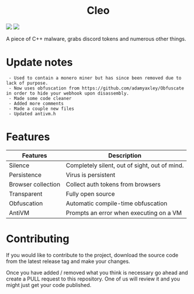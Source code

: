 <h1 align="center" style="margin-top: 0px;">Cleo</h1>

<img src="https://img.shields.io/github/stars/Passive/Cleo?style=plastic"> <img src="https://img.shields.io/bitbucket/issues/Passive/Cleo?style=plastic"> 

A piece of C++ malware, grabs discord tokens and numerous other things.  


# Update notes
     - Used to contain a monero miner but has since been removed due to lack of purpose.
     - Now uses obfuscation from https://github.com/adamyaxley/Obfuscate in order to hide your webhook upon disassembly.
     - Made some code cleaner
     - Added more comments
     - Made a couple new files
     - Updated antivm.h

# Features

Features | Description
-------- | -----------
Silence | Completely silent, out of sight, out of mind.
Persistence | Virus is persistent
Browser collection | Collect auth tokens from browsers
Transparent | Fully open source
Obfuscation | Automatic compile-time obfuscation
AntiVM | Prompts an error when executing on a VM

# Contributing

If you would like to contribute to the project, download the
source code from the latest release tag and make your changes.

Once you have added / removed what you think is necessary go ahead and
create a PULL request to this repository. One of us will review it
and you might just get your code published.
